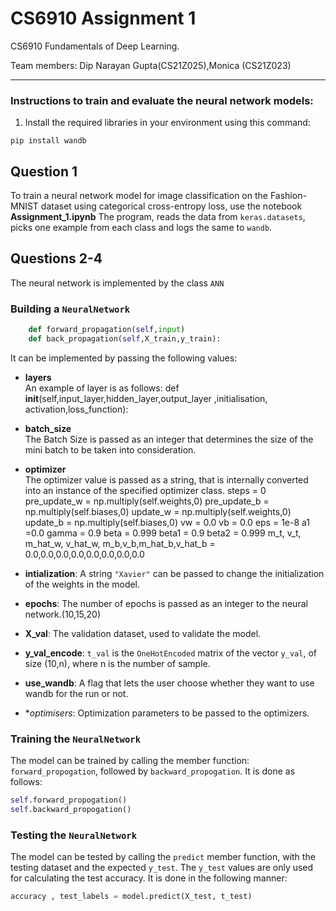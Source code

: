 # CS6910 Assignment 1
 CS6910 Fundamentals of Deep Learning.

Team members: Dip Narayan Gupta(CS21Z025),Monica (CS21Z023)

---

### Instructions to train and evaluate the neural network models:

1. Install the required libraries in your environment using this command:

`
pip install wandb
`

## Question 1
To train a neural network model for image classification on the Fashion-MNIST dataset using categorical cross-entropy loss, use the notebook **Assignment_1.ipynb** 
The program, reads the data from `keras.datasets`, picks one example from each class and logs the same to `wandb`.

## Questions 2-4
The neural network is implemented by the class `ANN` 
### Building a `NeuralNetwork`
```Python
    def forward_propagation(self,input)
    def back_propagation(self,X_train,y_train):


```

It can be implemented by passing the following values:

- **layers**  
    An example of layer is as follows:
        def __init__(self,input_layer,hidden_layer,output_layer ,initialisation, activation,loss_function):


- **batch_size**  
    The Batch Size is passed as an integer that determines the size of the mini batch to be taken into consideration.

- **optimizer**  
    The optimizer value is passed as a string, that is internally converted into an instance of the specified optimizer class. 
     steps = 0
      pre_update_w = np.multiply(self.weights,0)
      pre_update_b = np.multiply(self.biases,0)
      update_w = np.multiply(self.weights,0)
      update_b = np.multiply(self.biases,0)
      vw = 0.0
      vb = 0.0
      eps = 1e-8
      a1 =0.0
      gamma = 0.9
      beta = 0.999
      beta1 = 0.9
      beta2 = 0.999
      m_t, v_t, m_hat_w, v_hat_w, m_b,v_b,m_hat_b,v_hat_b = 0.0,0.0,0.0,0.0,0.0,0.0,0.0,0.0 
      
- **intialization**: A string `"Xavier"` can be passed to change the initialization of the weights in the model.

- **epochs**: The number of epochs is passed as an integer to the neural network.(10,15,20)


 

- **X_val**: The validation dataset, used to validate the model.

- **y_val_encode**: `t_val` is the `OneHotEncoded` matrix of the vector `y_val`, of size (10,n), where n is the number of sample.

- **use_wandb**: A flag that lets the user choose whether they want to use wandb for the run or not.
 
- **optimisers*: Optimization parameters to be passed to the optimizers.

### Training the `NeuralNetwork`
The model can be trained by calling the member function: `forward_propogation`, followed by `backward_propogation`. It is done as follows:

```python
self.forward_propogation()
self.backward_propogation()
```

### Testing the `NeuralNetwork`
The model can be tested by calling the `predict` member function, with the testing dataset and the expected `y_test`. The `y_test` values are only used for calculating the test accuracy. It is done in the following manner:

```python
accuracy , test_labels = model.predict(X_test, t_test)
```


